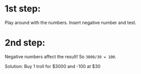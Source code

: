 # 1st step:

Play around with the numbers. Insert negative number and test.

# 2nd step:

Negative numbers affect the result! So ```3000/30 = 100```.

Solution: Buy 1 troll for $3000 and -100 at $30
